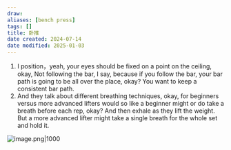 ```yaml
---
draw:
aliases: [bench press]
tags: []
title: 卧推
date created: 2024-07-14
date modified: 2025-01-03
---
```

1. I position，yeah, your eyes should be fixed on a point on the ceiling, okay, Not following the bar, I say, because if you follow the bar, your bar path is going to be all over the place, okay? You want to keep a consistent bar path.
2. And they talk about different breathing techniques, okay, for beginners versus more advanced lifters would so like a beginner might or do take a breath before each rep, okay? And then exhale as they lift the weight. But a more advanced lifter might take a single breath for the whole set and hold it.

![image.png|1000](https://imagehosting4picgo.oss-cn-beijing.aliyuncs.com/imagehosting/fix-dir%2Fpicgo%2Fpicgo-clipboard-images%2F2024%2F07%2F14%2F18-14-41-805bea10096854f1423529c4ba65e1b5-20240714181440-084cfc.png)
